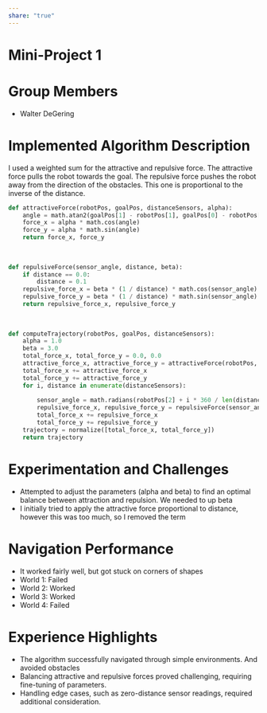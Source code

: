 ```yaml
---  
share: "true"  
---  
```

# Mini-Project 1  
  
# Group Members  
- Walter DeGering  
  
# Implemented Algorithm Description  
  
I used a weighted sum for the attractive and repulsive force. The attractive force pulls the robot towards the goal. The repulsive force pushes the robot away from the direction of the obstacles. This one is proportional to the inverse of the distance.  
  
```python  
def attractiveForce(robotPos, goalPos, distanceSensors, alpha):  
    angle = math.atan2(goalPos[1] - robotPos[1], goalPos[0] - robotPos[0])  
    force_x = alpha * math.cos(angle)  
    force_y = alpha * math.sin(angle)  
    return force_x, force_y  
  
    
  
def repulsiveForce(sensor_angle, distance, beta):  
    if distance == 0.0:  
        distance = 0.1  
    repulsive_force_x = beta * (1 / distance) * math.cos(sensor_angle)  
    repulsive_force_y = beta * (1 / distance) * math.sin(sensor_angle)  
    return repulsive_force_x, repulsive_force_y  
  
    
  
def computeTrajectory(robotPos, goalPos, distanceSensors):  
    alpha = 1.0  
    beta = 3.0  
    total_force_x, total_force_y = 0.0, 0.0  
    attractive_force_x, attractive_force_y = attractiveForce(robotPos, goalPos, distanceSensors, alpha)  
    total_force_x += attractive_force_x  
    total_force_y += attractive_force_y  
    for i, distance in enumerate(distanceSensors):  
  
        sensor_angle = math.radians(robotPos[2] + i * 360 / len(distanceSensors))  
        repulsive_force_x, repulsive_force_y = repulsiveForce(sensor_angle, distance, beta)  
        total_force_x += repulsive_force_x  
        total_force_y += repulsive_force_y  
    trajectory = normalize([total_force_x, total_force_y])  
    return trajectory  
```  
  
# Experimentation and Challenges  
- Attempted to adjust the parameters (alpha and beta) to find an optimal balance between attraction and repulsion. We needed to up beta  
- I initially tried to apply the attractive force proportional to distance, however this was too much, so I removed the term  
  
# Navigation Performance  
- It worked fairly well, but got stuck on corners of shapes  
- World 1: Failed  
- World 2: Worked  
- World 3: Worked  
- World 4: Failed  
  
# Experience Highlights  
- The algorithm successfully navigated through simple environments. And avoided obstacles   
- Balancing attractive and repulsive forces proved challenging, requiring fine-tuning of parameters.  
- Handling edge cases, such as zero-distance sensor readings, required additional consideration.  
